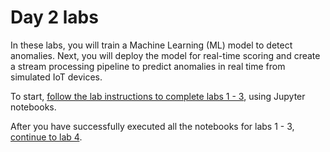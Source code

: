 # Day 2 labs

In these labs, you will train a Machine Learning (ML) model to detect anomalies. Next, you will deploy the model for real-time scoring and create a stream processing pipeline to predict anomalies in real time from simulated IoT devices.

To start, [follow the lab instructions to complete labs 1 - 3](<Labs 1-3 - AI model training and deployment/README.md>), using Jupyter notebooks.

After you have successfully executed all the notebooks for labs 1 - 3, [continue to lab 4](<Lab 4 - Stream processing and real-time scoring/README.md>).
